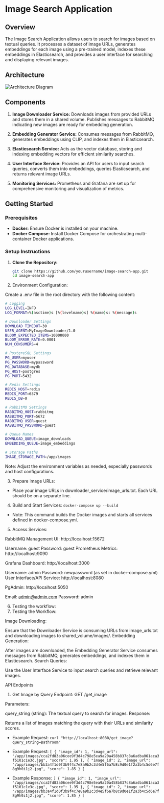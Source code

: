 # Image Search Application

## Overview

The Image Search Application allows users to search for images based on textual queries. It processes a dataset of image URLs, generates embeddings for each image using a pre-trained model, indexes these embeddings in Elasticsearch, and provides a user interface for searching and displaying relevant images.

## Architecture

![Architecture Diagram](./docs/architecture_diagram.png)

## Components

1. **Image Downloader Service:** Downloads images from provided URLs and stores them in a shared volume. Publishes messages to RabbitMQ indicating new images are ready for embedding generation.

2. **Embedding Generator Service:** Consumes messages from RabbitMQ, generates embeddings using CLIP, and indexes them in Elasticsearch.

3. **Elasticsearch Service:** Acts as the vector database, storing and indexing embedding vectors for efficient similarity searches.

4. **User Interface Service:** Provides an API for users to input search queries, converts them into embeddings, queries Elasticsearch, and returns relevant image URLs.

5. **Monitoring Services:** Prometheus and Grafana are set up for comprehensive monitoring and visualization of metrics.

## Getting Started

### Prerequisites

- **Docker:** Ensure Docker is installed on your machine.
- **Docker Compose:** Install Docker Compose for orchestrating multi-container Docker applications.

### Setup Instructions

1. **Clone the Repository:**

   ```bash
   git clone https://github.com/yourusername/image-search-app.git
   cd image-search-app

2. Environment Configuration:

Create a .env file in the root directory with the following content:
```bash 
# Logging
LOG_LEVEL=INFO
LOG_FORMAT=%(asctime)s [%(levelname)s] %(name)s: %(message)s

# Downloader Settings
DOWNLOAD_TIMEOUT=30
USER_AGENT=MyImageDownloader/1.0
BLOOM_EXPECTED_ITEMS=10000000
BLOOM_ERROR_RATE=0.0001
NUM_CONSUMERS=4

# PostgreSQL Settings
PG_USER=myuser
PG_PASSWORD=mypassword
PG_DATABASE=mydb
PG_HOST=postgres
PG_PORT=5432

# Redis Settings
REDIS_HOST=redis
REDIS_PORT=6379
REDIS_DB=0

# RabbitMQ Settings
RABBITMQ_HOST=rabbitmq
RABBITMQ_PORT=5672
RABBITMQ_USER=guest
RABBITMQ_PASSWORD=guest

# Queue Names
DOWNLOAD_QUEUE=image_downloads
EMBEDDING_QUEUE=image_embeddings

# Storage Paths
IMAGE_STORAGE_PATH=/app/images
```
Note: Adjust the environment variables as needed, especially passwords and host configurations.

3. Prepare Image URLs:

* Place your image URLs in downloader_service/image_urls.txt. Each URL should be on a separate line.

4. Build and Start Services:
`docker-compose up --build`

* Note: This command builds the Docker images and starts all services defined in docker-compose.yml.

5. Access Services:

RabbitMQ Management UI: http://localhost:15672

Username: guest
Password: guest
Prometheus Metrics: http://localhost:9090

Grafana Dashboard: http://localhost:3000

Username: admin
Password: newpassword (as set in docker-compose.yml)
User Interface/API Service: http://localhost:8080

PgAdmin: http://localhost:5050

Email: admin@admin.com
Password: admin

6. Testing the workflow:
7. Testing the Workflow:

Image Downloading:

Ensure that the Downloader Service is consuming URLs from image_urls.txt and downloading images to shared_volume/images/.
Embedding Generation:

After images are downloaded, the Embedding Generator Service consumes messages from RabbitMQ, generates embeddings, and indexes them in Elasticsearch.
Search Queries:

Use the User Interface Service to input search queries and retrieve relevant images.


API Endpoints
1. Get Image by Query
Endpoint: GET /get_image

Parameters:

query_string (string): The textual query to search for images.
Response:

Returns a list of images matching the query with their URLs and similarity scores.
* Example Request:
`curl "http://localhost:8080/get_image?query_string=Bathroom"`


* Example Request:
`[
  {
    "image_id": 1,
    "image_url": "/app/images/cca2fd83a06cee9f3d4c798e5ea9a20a458b837c8a6adba061aca3f5101c1e3c.jpg",
    "score": 1.95
  },
  {
    "image_id": 2,
    "image_url": "/app/images/bb3a4f1d0f3b9f4c7e8a9b2c3d4e5f6a7b8c9d0e1f2a3b4c5d6e7f8g9h0i1j2.jpg",
    "score": 1.85
  }
]
`
* Example Response:
`[
  {
    "image_id": 1,
    "image_url": "/app/images/cca2fd83a06cee9f3d4c798e5ea9a20a458b837c8a6adba061aca3f5101c1e3c.jpg",
    "score": 1.95
  },
  {
    "image_id": 2,
    "image_url": "/app/images/bb3a4f1d0f3b9f4c7e8a9b2c3d4e5f6a7b8c9d0e1f2a3b4c5d6e7f8g9h0i1j2.jpg",
    "score": 1.85
  }
]
`
